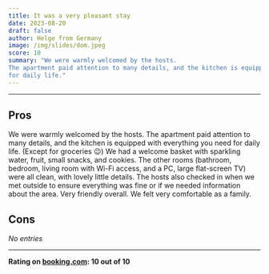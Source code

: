 ```yaml
---
title: It was a very pleasant stay
date: 2023-08-20
draft: false
author: Helge from Germany
image: /img/slides/dom.jpeg
score: 10
summary: "We were warmly welcomed by the hosts. 
The apartment paid attention to many details, and the kitchen is equipped with everything you need 
for daily life."
---
```


---

## Pros

We were warmly welcomed by the hosts. 
The apartment paid attention to many details, and the kitchen is equipped with everything you need 
for daily life. 
(Except for groceries 😉) We had a welcome basket with sparkling water, fruit, small snacks, and cookies. 
The other rooms (bathroom, bedroom, living room with Wi-Fi access, and a PC, large flat-screen TV) 
were all clean, with lovely little details. The hosts also checked in when we met outside to ensure 
everything was fine or if we needed information about the area. Very friendly overall. We felt very 
comfortable as a family.

## Cons

*No entries*

---
**Rating on [booking.com](https://www.booking.com/hotel/de/gasthaus-wini.de.html): 10 out of 10**
